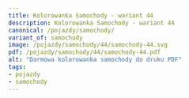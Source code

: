 ```yaml
---
title: Kolorowanka Samochody - wariant 44
description: Kolorowanka Samochody - wariant 44
canonical: /pojazdy/samochody/
variant_of: samochody
image: /pojazdy/samochody/44/samochody-44.svg
pdf: /pojazdy/samochody/44/samochody-44.pdf
alt: "Darmowa kolorowanka samochody do druku PDF"
tags:
- pojazdy
- samochody
---
```

